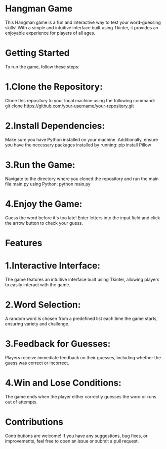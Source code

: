# Hangman Game
This Hangman game is a fun and interactive way to test your word-guessing skills! With a simple and intuitive interface built using Tkinter, it provides an enjoyable experience for players of all ages.

# Getting Started
To run the game, follow these steps:

# 1.Clone the Repository:
Clone this repository to your local machine using the following command:
git clone https://github.com/your-username/your-repository.git
# 2.Install Dependencies: 
Make sure you have Python installed on your machine. Additionally, ensure you have the necessary packages installed by running:
pip install Pillow
# 3.Run the Game:
Navigate to the directory where you cloned the repository and run the main file main.py using Python:
python main.py
# 4.Enjoy the Game:
Guess the word before it's too late! Enter letters into the input field and click the arrow button to check your guess.
# Features
# 1.Interactive Interface:
The game features an intuitive interface built using Tkinter, allowing players to easily interact with the game.
# 2.Word Selection:
A random word is chosen from a predefined list each time the game starts, ensuring variety and challenge.
# 3.Feedback for Guesses:
Players receive immediate feedback on their guesses, including whether the guess was correct or incorrect.
# 4.Win and Lose Conditions:
The game ends when the player either correctly guesses the word or runs out of attempts.

# Contributions
Contributions are welcome! If you have any suggestions, bug fixes, or improvements, feel free to open an issue or submit a pull request.
